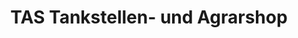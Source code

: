 ---
title: "TAS Tankstellen- und Agrarshop"
url: /boesleben-wuellersleben/tas-tankstellen-und-agrarshop/
shop: Lebensmittel
---